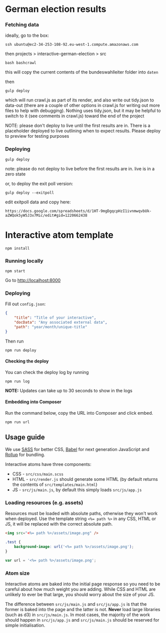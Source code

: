 # German election results


### Fetching data 

ideally, go to the box:

```
ssh ubuntu@ec2-34-253-108-92.eu-west-1.compute.amazonaws.com
```

then projects > interactive-german-election > src

```
bash bashcrawl
```

this will copy the current contents of the bundeswahlleiter folder into ```daten```

then 

```
gulp deploy
```

which will run crawl.js as part of its render, and also write out tidy.json to data-out (there are a couple of other options in crawl.js for writing out more files to help with debugging). Nothing uses tidy.json, but it may be helpful to switch to it (see comments in crawl.js) toward the end of the project

NOTE: please don't deploy to live until the first results are in. There is a placeholder deployed to live outlining when to expect results. Please deploy to preview for testing purposes



### Deploying

```
gulp deploy
```

note: please do not deploy to live before the first results are in. live is in a zero state

or, to deploy the exit poll version:

```
gulp deploy --exitpoll
```

edit exitpoll data and copy here:

```
https://docs.google.com/spreadsheets/d/1HT-9mgDgqcpHzI1ivnmwqvbUk-aZWQok5yW5J3x7Mic/edit#gid=1220662438
```












# Interactive atom template

```
npm install
```

### Running locally
```
npm start
```

Go to <http://localhost:8000>

### Deploying
Fill out `config.json`:
```json
{
    "title": "Title of your interactive",
    "docData": "Any associated external data",
    "path": "year/month/unique-title"
}
```

Then run
```
npm run deploy
```

#### Checking the deploy
You can check the deploy log by running
```
npm run log
```
<b>NOTE:</b> Updates can take up to 30 seconds to show in the logs

#### Embedding into Composer
Run the command below, copy the URL into Composer and click embed.
```
npm run url
```

## Usage guide
We use [SASS](http://sass-lang.com/) for better CSS, [Babel](https://babeljs.io/) for next
generation JavaScript and [Rollup](http://rollupjs.org/) for bundling.

Interactive atoms have three components:
- CSS - `src/css/main.scss`
- HTML - `src/render.js` should generate some HTML (by default returns the contents of `src/templates/main.html`)
- JS - `src/js/main.js`, by default this simply loads `src/js/app.js`

### Loading resources (e.g. assets)
Resources must be loaded with absolute paths, otherwise they won't work when deployed.
Use the template string `<%= path %>` in any CSS, HTML or JS, it will be replaced
with the correct absolute path.

```html
<img src="<%= path %>/assets/image.png" />
```

```css
.test {
    background-image: url('<%= path %>/assets/image.png');
}
```

```js
var url = '<%= path %>/assets/image.png';
```

### Atom size
Interactive atoms are baked into the initial page response so you need to be careful about
how much weight you are adding. While CSS and HTML are unlikely to ever be that large,
you should worry about the size of your JS.

The difference between `src/js/main.js` and `src/js/app.js` is that the former is baked into
the page and the latter is not. <b>Never</b> load large libraries (such as d3) in `src/js/main.js`.
In most cases, the majority of the work should happen in `src/js/app.js` and `src/js/main.js`
should be reserved for simple initialisation.
